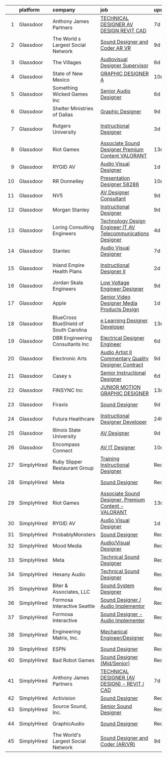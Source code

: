 

|    | platform    | company                                | job                                                                                                                                                                                                                                                                                                                                                                                                                                                                                                                                                                                                                                                                                                                                                                                                                                                                                                                                                                                                                                                                                                                                                                      | update_time   | location              |
|---:|:------------|:---------------------------------------|:-------------------------------------------------------------------------------------------------------------------------------------------------------------------------------------------------------------------------------------------------------------------------------------------------------------------------------------------------------------------------------------------------------------------------------------------------------------------------------------------------------------------------------------------------------------------------------------------------------------------------------------------------------------------------------------------------------------------------------------------------------------------------------------------------------------------------------------------------------------------------------------------------------------------------------------------------------------------------------------------------------------------------------------------------------------------------------------------------------------------------------------------------------------------------|:--------------|:----------------------|
|  1 | Glassdoor   | Anthony James Partners                 | [TECHNICAL DESIGNER  AV DESIGN    REVIT   CAD](https://www.glassdoor.com/partner/jobListing.htm?pos=103&ao=1110586&s=58&guid=000001838d41faa39c15dceaf5c2e5fa&src=GD_JOB_AD&t=SR&vt=w&ea=1&cs=1_4b60c093&cb=1664522255632&jobListingId=1008156846454&cpc=1CBFC3E34E2A31FF&jrtk=3-0-1ge6k3ur42g8v001-1ge6k3ursii2n800-4e4ff46551c44c9c--6NYlbfkN0DROSrv34Jk2zQhZijQsDnd00-vWfWRvGJlNk1lx3O-5QfQfbpW_0r-xuzy2v8bRwWw0oGxG2t78MdhC3nOHI-NaeHjZZliCwloy-0CbQbt5uvWw06Fsc-wswcl8olXaKl5kSW5p2vfYg7ckq1YZW2h7bZfy5rgSSg7mekuHgE44keEqzyC49geQhTTRFKIkUr3t-k4bfvrS8erS_LfCDYiD4yx_lu6IkE1nnonNpAZbzdbvsBkwm9zwhcpm4vlplFARpNwsYhsghepDLLbtAcLLhzoJPbgCpu98U-K4hiO2HI8X-FEO_9Khr_KRkZPR-cqeEsPzOS5mSROeNjUMB-zGWynizRwmWBQkKkk1FhM3vbmpVylnM4HimTBn3mTjHfdEPnnuRFME9MZyEgGxKgNUh034ZMX-3TkkEyyBksLCiB9IjRLqh59ETPvURO56SY9wcZY-vOtTh_VD7HYggbkjDHKIUyikmJ2gJG1Tbnwkbj27cG0lTbtngMq7oA2FIC9QYhD3NYA36djRRwqH4u9)                                                                                                                                                                                                                                                                  | 7d            | Remote                |
|  2 | Glassdoor   | The World s Largest Social Network     | [Sound Designer and Coder  AR VR ](https://www.glassdoor.com/partner/jobListing.htm?pos=105&ao=1110586&s=58&guid=000001838d41faa39c15dceaf5c2e5fa&src=GD_JOB_AD&t=SR&vt=w&ea=1&cs=1_b06a4168&cb=1664522255633&jobListingId=1008152609302&cpc=2CAED5C921A5F994&jrtk=3-0-1ge6k3ur42g8v001-1ge6k3ursii2n800-2e4686032645991a--6NYlbfkN0DSgjPPcnEdvoK3uuxfISLALE6pB1FR7YSHOr_tSg5_QGIhoz_2VqUepdcKLBLI_zTYRTCT7JhMtiqNi3OrP12b133eqrb4zF0RxCKguowJYcZ3twGcq35OXFJs7qXKjHS0o_vS0FzujrqtOQ-aspwmXOze3vAbfrr7yvZ9EtAJKccyYa_KeK7eA5Z0tYnE3K-BCYeiO3v6OgOAUuUOiytcmXlvv5irIlZXH2_UlH_3pPz1b3HmhWlabOvXVu7V4ETGwe2x6H0ej4HWSDj0pcW5MDmNQmOdji2kAhPAtMczR625OXVP_QSXAq5FKPJYjX-CCQ_UYO1PV-SKXy7IPK_BE5wzz0FREIW9nkpuFy9dagvl8M3tJOgToT2Xy6c0J1vjD8ZDvryDiaQ3VYgSr52ngPiwuHPkXoVmxICO1hGOZKEs7z4n2N8_s4dkSJr6Dl1Wn-lnJonJQ-TXE0O9_ZalvLFjwD3ml_kEamzS2BUBdRyrviIXA7MymVn_SI-LOqiEw7r4nOM2X_LAVuIdzmXBNl9O8ycoeR8MfVwH5MSavGWt2g1EUcL44T6SGGELQ4VMPxjNNplGVg%3D%3D)                                                                                                                                                                                                                  | 9d            | Philadelphia, PA      |
|  3 | Glassdoor   | The Villages                           | [Audiovisual Designer   Supervisor](https://www.glassdoor.com/partner/jobListing.htm?pos=122&ao=1136043&s=58&guid=000001838d41faa39c15dceaf5c2e5fa&src=GD_JOB_AD&t=SR&vt=w&ea=1&cs=1_e2697348&cb=1664522255635&jobListingId=1008158996138&jrtk=3-0-1ge6k3ur42g8v001-1ge6k3ursii2n800-e47d08ead2132769-)                                                                                                                                                                                                                                                                                                                                                                                                                                                                                                                                                                                                                                                                                                                                                                                                                                                                  | 6d            | The Villages, FL      |
|  4 | Glassdoor   | State of New Mexico                    | [GRAPHIC DESIGNER A](https://www.glassdoor.com/partner/jobListing.htm?pos=113&ao=1136043&s=58&guid=000001838d41faa39c15dceaf5c2e5fa&src=GD_JOB_AD&t=SR&vt=w&cs=1_3e6d0c92&cb=1664522255634&jobListingId=1008149603623&jrtk=3-0-1ge6k3ur42g8v001-1ge6k3ursii2n800-82917d91b788200d-)                                                                                                                                                                                                                                                                                                                                                                                                                                                                                                                                                                                                                                                                                                                                                                                                                                                                                      | 10d           | Albuquerque, NM       |
|  5 | Glassdoor   | Something Wicked Games Inc             | [Senior Audio Designer](https://www.glassdoor.com/partner/jobListing.htm?pos=115&ao=1136043&s=58&guid=000001838d41faa39c15dceaf5c2e5fa&src=GD_JOB_AD&t=SR&vt=w&ea=1&cs=1_7111386a&cb=1664522255634&jobListingId=1008158660181&jrtk=3-0-1ge6k3ur42g8v001-1ge6k3ursii2n800-0e33420d3915cea8-)                                                                                                                                                                                                                                                                                                                                                                                                                                                                                                                                                                                                                                                                                                                                                                                                                                                                              | 6d            | Remote                |
|  6 | Glassdoor   | Shelter Ministries of Dallas           | [Graphic Designer](https://www.glassdoor.com/partner/jobListing.htm?pos=116&ao=1136043&s=58&guid=000001838d41faa39c15dceaf5c2e5fa&src=GD_JOB_AD&t=SR&vt=w&ea=1&cs=1_4a03c3ed&cb=1664522255634&jobListingId=1008151278802&jrtk=3-0-1ge6k3ur42g8v001-1ge6k3ursii2n800-8f87ac40994264ce-)                                                                                                                                                                                                                                                                                                                                                                                                                                                                                                                                                                                                                                                                                                                                                                                                                                                                                   | 9d            | Dallas, TX            |
|  7 | Glassdoor   | Rutgers University                     | [Instructional Designer](https://www.glassdoor.com/partner/jobListing.htm?pos=112&ao=1136043&s=58&guid=000001838d41faa39c15dceaf5c2e5fa&src=GD_JOB_AD&t=SR&vt=w&cs=1_74ff080b&cb=1664522255633&jobListingId=1008163319663&jrtk=3-0-1ge6k3ur42g8v001-1ge6k3ursii2n800-64922a652482c375-)                                                                                                                                                                                                                                                                                                                                                                                                                                                                                                                                                                                                                                                                                                                                                                                                                                                                                  | 3d            | New Brunswick, NJ     |
|  8 | Glassdoor   | Riot Games                             | [Associate Sound Designer  Premium Content   VALORANT](https://www.glassdoor.com/partner/jobListing.htm?pos=106&ao=1136043&s=58&guid=000001838d41faa39c15dceaf5c2e5fa&src=GD_JOB_AD&t=SR&vt=w&ea=1&cs=1_9b71e312&cb=1664522255633&jobListingId=1008145203524&jrtk=3-0-1ge6k3ur42g8v001-1ge6k3ursii2n800-bf4ac2655378ccc9-)                                                                                                                                                                                                                                                                                                                                                                                                                                                                                                                                                                                                                                                                                                                                                                                                                                               | 13d           | Los Angeles, CA       |
|  9 | Glassdoor   | RYGID AV                               | [Audio Visual Designer](https://www.glassdoor.com/partner/jobListing.htm?pos=101&ao=1110586&s=58&guid=000001838d41faa39c15dceaf5c2e5fa&src=GD_JOB_AD&t=SR&vt=w&ea=1&cs=1_ab4d3797&cb=1664522255632&jobListingId=1008169082010&cpc=AF02A54CD0F60729&jrtk=3-0-1ge6k3ur42g8v001-1ge6k3ursii2n800-3759d201aa4ba7f8--6NYlbfkN0Bt9zx-inXEQPDpmyeYWVX1SKU2s-tc-NaLDL3amlWEIhHRtswd20sOIEWfdN_BLXdZ3lVl1_rs-8feK5XNsv6CR_Y357rAQSykA8A-ACiHLcUCKHkMm9Zf1MazlrMpER9Nqniqhw67_tFmpEIpnKVregrzZsFMApnlmy97W3AtLz6vS1v12h3UJuAsLd-__MzCGZYFc-IkFp8khKOigmVnEuGMCK007RfaK2vKmpk7IsjCMsPuiyJ1mLnY_VRJqZ3WnI-fo2uUXcpShG0G17whgiIJMv3EuSnbeNpttD0J6tsrgJT6xnURi8uDVWAvPW6aAFY6VdBCqgnI3aK6638h5S7pkJxxbQzc8PyXrZ82iKt8YQK00iluZv7LAbqy--UJG12-bxekzWk-jw3aiswOIEDl7XVOmX2s_Sd_fWP_0A0dPaWBxlgDqgEctktZ-mY9CWqIzAGa4cwLL6b55ECLe0xrYaQ_CtqN4F_6h0AphxgQTbXw9cxnms6xBzxzYzrYvQL-6xsw0EyRPS-R9MOl)                                                                                                                                                                                                                                                                                         | 1d            | Remote                |
| 10 | Glassdoor   | RR Donnelley                           | [Presentation Designer   58286](https://www.glassdoor.com/partner/jobListing.htm?pos=125&ao=1136043&s=58&guid=000001838d41faa39c15dceaf5c2e5fa&src=GD_JOB_AD&t=SR&vt=w&ea=1&cs=1_f8df93df&cb=1664522255635&jobListingId=1008148987590&jrtk=3-0-1ge6k3ur42g8v001-1ge6k3ursii2n800-7a374cff5f31982e-)                                                                                                                                                                                                                                                                                                                                                                                                                                                                                                                                                                                                                                                                                                                                                                                                                                                                      | 10d           | Phoenix, AZ           |
| 11 | Glassdoor   | NV5                                    | [AV Designer Consultant](https://www.glassdoor.com/partner/jobListing.htm?pos=104&ao=1110586&s=58&guid=000001838d41faa39c15dceaf5c2e5fa&src=GD_JOB_AD&t=SR&vt=w&cs=1_d02266ba&cb=1664522255632&jobListingId=1008150452565&cpc=3BA4CE39D5B5DEF5&jrtk=3-0-1ge6k3ur42g8v001-1ge6k3ursii2n800-9c0c371829eb49b0--6NYlbfkN0B5ErWgTX1DuGpFjBtn3pzOpOEUZEj9qW8_LUrm9Vw7kcIgXt4uqKJ4YvflMs1R_n5xUz3b0knIt1eiZcveuTXka7Tq_Z8VeUF8SeYXDtfcAzlM_-7gZV2MqlJtnof8cvRfyspAOWbK4-xxqNGd2Hu6bkn-pTjsNbnWrnJ-xgNm-zg_dISZ-tx4ASVVy_0bp7iaLOENfLgMEYK6SkW4w9hNcQ0jxdfIn1tOltyNxODJA0a4r5pBUtkGeP5ZhIPgVr_2RImuSlv6Won9Zgru-v1nXZqx7fecLDwD6LqSHhDCjJw_NkCQv_LrE5J9GARfTUYuBL1Tc57Qq94_YgdNAOBocYqarvx40cSd3-id1Ygg7FZiu245lvgmtibm3zMrhle8ldvMwQp4FOxuUdnyiagTRbUCYid2jr47IQaZtkCvHTC-sye35Z1wDYPNfe4oEKq30kN-v-RDyy8uf07g71c3r1ocr21JQ0XU8Gd4WTM8C9MMy9CU4T10MqYke1qSmUPkzYIK61lgSJS_FXFfMxslTo-kBCRI6ok1ufvU2TrcCk9bCgvQTZVHDc2pdrQS9UxpS3DSrXJh41GFM-HjSYjIx97_PPWeykwRb_C1v-HxiVAvrBHAw37GE8cI6QSGR2loTsNwsAwPSZ6nx9lcozh260FTVwkzsvCvqxs3zLRKiIKF_frZ54s8QXh2Atg_FzPVCglmBFBtr1FEe7BCz5lZtoLR9HswcF98lJZYMqG1KoR3e2HSnRpNYW4pWQAK96AGukjSlWPTaVdSkxXwrpThlzet0Amef9AvOTK39lZwOg%3D%3D) | 9d            | Chester, OH           |
| 12 | Glassdoor   | Morgan Stanley                         | [Instructional Designer](https://www.glassdoor.com/partner/jobListing.htm?pos=111&ao=1136043&s=58&guid=000001838d41faa39c15dceaf5c2e5fa&src=GD_JOB_AD&t=SR&vt=w&cs=1_6105749d&cb=1664522255633&jobListingId=1008151700219&jrtk=3-0-1ge6k3ur42g8v001-1ge6k3ursii2n800-a5d98e9864a94ff4-)                                                                                                                                                                                                                                                                                                                                                                                                                                                                                                                                                                                                                                                                                                                                                                                                                                                                                  | 9d            | New York, NY          |
| 13 | Glassdoor   | Loring Consulting Engineers            | [Technology Design Engineer  IT AV Telecommunications Designer ](https://www.glassdoor.com/partner/jobListing.htm?pos=102&ao=1110586&s=58&guid=000001838d41faa39c15dceaf5c2e5fa&src=GD_JOB_AD&t=SR&vt=w&ea=1&cs=1_313d1ba9&cb=1664522255632&jobListingId=1008161391006&cpc=A356F292FF34F670&jrtk=3-0-1ge6k3ur42g8v001-1ge6k3ursii2n800-43cf1bad8ebd88aa--6NYlbfkN0BfmJfKd115MwGrR3SC6OYj0ww9-Zvqgfav0NwlGdZHHIimZXvXo8SeGTChTP2fRmjUFzR1iinzZqHsYUOkwEOeJ22hq7W4lQk6rrjQFEXG7m_HZyKNmgs4G6x5IoH9Sk5IV1utvQ96FwQjErNG2JE5UjBwrq-WwBFxvYuOPJ9WmUGXq34HstzWzWbwQQSzo9ZoI3lXQb5CWO-yqEJJgIY1xT_6LjWih3gzjAm3pUCb8iihYRF25AF_Hd_GQv5K5NTvuzbmKtZILn_0DJdmTMU-WVyBkYY6B9zWZFoGc7Vp3-u7d5pnWtXjRk4n5TxAQ48nhNUYZzXEri_QP-nqx6Pbq6IPP--zIS9A-UFR5XKAJ0Dgc5lZqaKuDrzghWQVcZc0DQIODE8UUsmrvcuejVmDfbQ6LwBKwzaE6d0X4S6m3_fGDLJAD8uF3zNALolkRiKSctVSfxn4lvVU81X6YuvgWb8z_1oQzgzEAn6rbgb6mwWScAw3fuNa-9EWEfXC7IpWVBg4NDaegz2yhsQqtEIA6UpAus7y7c_OFp_BcTquTTUy4012GAQs6Oszm1je34c%3D)                                                                                                                                                                                                  | 4d            | New York, NY          |
| 14 | Glassdoor   | Stantec                                | [Audio Visual Designer](https://www.glassdoor.com/partner/jobListing.htm?pos=121&ao=1136043&s=58&guid=000001838d41faa39c15dceaf5c2e5fa&src=GD_JOB_AD&t=SR&vt=w&cs=1_39cb3ff6&cb=1664522255635&jobListingId=1008157688889&jrtk=3-0-1ge6k3ur42g8v001-1ge6k3ursii2n800-1b74158e07fa3832-)                                                                                                                                                                                                                                                                                                                                                                                                                                                                                                                                                                                                                                                                                                                                                                                                                                                                                   | 7d            | Seattle, WA           |
| 15 | Glassdoor   | Inland Empire Health Plans             | [Instructional Designer II](https://www.glassdoor.com/partner/jobListing.htm?pos=120&ao=1136043&s=58&guid=000001838d41faa39c15dceaf5c2e5fa&src=GD_JOB_AD&t=SR&vt=w&cs=1_a42e3fce&cb=1664522255635&jobListingId=1008165858354&jrtk=3-0-1ge6k3ur42g8v001-1ge6k3ursii2n800-30e7941979e6e555-)                                                                                                                                                                                                                                                                                                                                                                                                                                                                                                                                                                                                                                                                                                                                                                                                                                                                               | 2d            | Rancho Cucamonga, CA  |
| 16 | Glassdoor   | Jordan   Skala Engineers               | [Low Voltage Engineer   Designer](https://www.glassdoor.com/partner/jobListing.htm?pos=117&ao=1136043&s=58&guid=000001838d41faa39c15dceaf5c2e5fa&src=GD_JOB_AD&t=SR&vt=w&ea=1&cs=1_2b3ca15c&cb=1664522255634&jobListingId=1008152572118&jrtk=3-0-1ge6k3ur42g8v001-1ge6k3ursii2n800-0fa409a8d141ea97-)                                                                                                                                                                                                                                                                                                                                                                                                                                                                                                                                                                                                                                                                                                                                                                                                                                                                    | 9d            | Norcross, GA          |
| 17 | Glassdoor   | Apple                                  | [Senior Video Designer  Media Products Design](https://www.glassdoor.com/partner/jobListing.htm?pos=108&ao=1136043&s=58&guid=000001838d41faa39c15dceaf5c2e5fa&src=GD_JOB_AD&t=SR&vt=w&cs=1_78001cb8&cb=1664522255633&jobListingId=1008167781276&jrtk=3-0-1ge6k3ur42g8v001-1ge6k3ursii2n800-47197ca92a82c37e-)                                                                                                                                                                                                                                                                                                                                                                                                                                                                                                                                                                                                                                                                                                                                                                                                                                                            | 1d            | Culver City, CA       |
| 18 | Glassdoor   | BlueCross BlueShield of South Carolina | [e Learning Designer Developer](https://www.glassdoor.com/partner/jobListing.htm?pos=123&ao=1136043&s=58&guid=000001838d41faa39c15dceaf5c2e5fa&src=GD_JOB_AD&t=SR&vt=w&cs=1_f79bb205&cb=1664522255635&jobListingId=1008145516968&jrtk=3-0-1ge6k3ur42g8v001-1ge6k3ursii2n800-9452b3a012cab7e5-)                                                                                                                                                                                                                                                                                                                                                                                                                                                                                                                                                                                                                                                                                                                                                                                                                                                                           | 13d           | Columbia, SC          |
| 19 | Glassdoor   | DBR Engineering Consultants  Inc       | [Electrical Designer  Engineer](https://www.glassdoor.com/partner/jobListing.htm?pos=124&ao=1136043&s=58&guid=000001838d41faa39c15dceaf5c2e5fa&src=GD_JOB_AD&t=SR&vt=w&ea=1&cs=1_76bf338a&cb=1664522255635&jobListingId=1008159259865&jrtk=3-0-1ge6k3ur42g8v001-1ge6k3ursii2n800-55a562d90b8f890d-)                                                                                                                                                                                                                                                                                                                                                                                                                                                                                                                                                                                                                                                                                                                                                                                                                                                                      | 6d            | Austin, TX            |
| 20 | Glassdoor   | Electronic Arts                        | [Audio Artist II   Commentary Quality Designer  Contract ](https://www.glassdoor.com/partner/jobListing.htm?pos=110&ao=1136043&s=58&guid=000001838d41faa39c15dceaf5c2e5fa&src=GD_JOB_AD&t=SR&vt=w&cs=1_03a6cd2e&cb=1664522255633&jobListingId=1008151770809&jrtk=3-0-1ge6k3ur42g8v001-1ge6k3ursii2n800-599f65997f229a79-)                                                                                                                                                                                                                                                                                                                                                                                                                                                                                                                                                                                                                                                                                                                                                                                                                                                | 9d            | Orlando, FL           |
| 21 | Glassdoor   | Casey s                                | [Senior Instructional Designer](https://www.glassdoor.com/partner/jobListing.htm?pos=119&ao=1136043&s=58&guid=000001838d41faa39c15dceaf5c2e5fa&src=GD_JOB_AD&t=SR&vt=w&cs=1_66cec0f6&cb=1664522255635&jobListingId=1008158977451&jrtk=3-0-1ge6k3ur42g8v001-1ge6k3ursii2n800-6e5988ee104c4219-)                                                                                                                                                                                                                                                                                                                                                                                                                                                                                                                                                                                                                                                                                                                                                                                                                                                                           | 6d            | Ankeny, IA            |
| 22 | Glassdoor   | FINSYNC Inc                            | [JUNIOR MOTION   GRAPHIC DESIGNER](https://www.glassdoor.com/partner/jobListing.htm?pos=114&ao=1136043&s=58&guid=000001838d41faa39c15dceaf5c2e5fa&src=GD_JOB_AD&t=SR&vt=w&ea=1&cs=1_90dd4b3f&cb=1664522255634&jobListingId=1008145128829&jrtk=3-0-1ge6k3ur42g8v001-1ge6k3ursii2n800-d89296cd693229af-)                                                                                                                                                                                                                                                                                                                                                                                                                                                                                                                                                                                                                                                                                                                                                                                                                                                                   | 13d           | Remote                |
| 23 | Glassdoor   | Firaxis                                | [Sound Designer](https://www.glassdoor.com/partner/jobListing.htm?pos=109&ao=1136043&s=58&guid=000001838d41faa39c15dceaf5c2e5fa&src=GD_JOB_AD&t=SR&vt=w&ea=1&cs=1_66339f89&cb=1664522255633&jobListingId=1008151594030&jrtk=3-0-1ge6k3ur42g8v001-1ge6k3ursii2n800-89621bc380fa3545-)                                                                                                                                                                                                                                                                                                                                                                                                                                                                                                                                                                                                                                                                                                                                                                                                                                                                                     | 9d            | Baltimore, MD         |
| 24 | Glassdoor   | Futura Healthcare                      | [Instructional Designer Developer](https://www.glassdoor.com/partner/jobListing.htm?pos=107&ao=1136043&s=58&guid=000001838d41faa39c15dceaf5c2e5fa&src=GD_JOB_AD&t=SR&vt=w&ea=1&cs=1_2ff0b438&cb=1664522255633&jobListingId=1008172396611&jrtk=3-0-1ge6k3ur42g8v001-1ge6k3ursii2n800-cd34980b15a3b52b-)                                                                                                                                                                                                                                                                                                                                                                                                                                                                                                                                                                                                                                                                                                                                                                                                                                                                   | 24h           | Remote                |
| 25 | Glassdoor   | Illinois State University              | [AV Designer](https://www.glassdoor.com/partner/jobListing.htm?pos=118&ao=1136043&s=58&guid=000001838d41faa39c15dceaf5c2e5fa&src=GD_JOB_AD&t=SR&vt=w&cs=1_07cacc69&cb=1664522255634&jobListingId=1008150706820&jrtk=3-0-1ge6k3ur42g8v001-1ge6k3ursii2n800-0be3df3a718008a4-)                                                                                                                                                                                                                                                                                                                                                                                                                                                                                                                                                                                                                                                                                                                                                                                                                                                                                             | 9d            | Normal, IL            |
| 26 | Glassdoor   | Encompass Connect                      | [AV IT Designer](https://www.glassdoor.com/partner/jobListing.htm?pos=126&ao=1136043&s=58&guid=000001838d41faa39c15dceaf5c2e5fa&src=GD_JOB_AD&t=SR&vt=w&ea=1&cs=1_bc9a33bb&cb=1664522255636&jobListingId=1008149126799&jrtk=3-0-1ge6k3ur42g8v001-1ge6k3ursii2n800-f19dad88e9a85cdf-)                                                                                                                                                                                                                                                                                                                                                                                                                                                                                                                                                                                                                                                                                                                                                                                                                                                                                     | 10d           | Elk Grove Village, IL |
| 27 | SimplyHired | Ruby Slipper Restaurant Group          | [Training Instructional Designer](https://www.simplyhired.com/job/AsrzjvLvHDeSTn7bstTCkI78TtnEdti9XYFdkrkHV7hqnTsLE3rWnA?q=sound+designer)                                                                                                                                                                                                                                                                                                                                                                                                                                                                                                                                                                                                                                                                                                                                                                                                                                                                                                                                                                                                                               | Recently      | New Orleans, LA       |
| 28 | SimplyHired | Meta                                   | [Sound Designer](https://www.simplyhired.com/job/B9jC5ZTtxgxvAo0pHZYEFQSV4L3HIbn0ieWkkGRZxYJtVOoKOsaAXg?q=sound+designer)                                                                                                                                                                                                                                                                                                                                                                                                                                                                                                                                                                                                                                                                                                                                                                                                                                                                                                                                                                                                                                                | Recently      | Remote +3 locations   |
| 29 | SimplyHired | Riot Games                             | [Associate Sound Designer, Premium Content - VALORANT](https://www.simplyhired.com/job/gJwmeOxVBaqaD6KmYSRxxawueqYT0SFmiBJg6tbjIOqXQ4QbSQI2xw?q=sound+designer)                                                                                                                                                                                                                                                                                                                                                                                                                                                                                                                                                                                                                                                                                                                                                                                                                                                                                                                                                                                                          | 13d           | Los Angeles, CA       |
| 30 | SimplyHired | RYGID AV                               | [Audio Visual Designer](https://www.simplyhired.com/job/jFiD6hJvPS5cvQ5DU-soKiC5ewZ3g0KWTbf0lL29CaXfrqDVJ3uWNA?q=sound+designer)                                                                                                                                                                                                                                                                                                                                                                                                                                                                                                                                                                                                                                                                                                                                                                                                                                                                                                                                                                                                                                         | 1d            | Remote                |
| 31 | SimplyHired | ProbablyMonsters                       | [Sound Designer](https://www.simplyhired.com/job/xVZJO_x3JeDs2LzkkChu67VPgLeiK5h9tRK2JmP1MyniH3CkM-Yu_A?q=sound+designer)                                                                                                                                                                                                                                                                                                                                                                                                                                                                                                                                                                                                                                                                                                                                                                                                                                                                                                                                                                                                                                                | Recently      | Bellevue, WA          |
| 32 | SimplyHired | Mood Media                             | [Audio/Visual Designer](https://www.simplyhired.com/job/T7P2tg5vr5wHeHOE1BkuWL6qQN3RFKqvNkr4uzrgbPKCo90IDtGf_w?q=sound+designer)                                                                                                                                                                                                                                                                                                                                                                                                                                                                                                                                                                                                                                                                                                                                                                                                                                                                                                                                                                                                                                         | Recently      | Fort Mill, SC         |
| 33 | SimplyHired | Meta                                   | [Technical Sound Designer](https://www.simplyhired.com/job/HzHqjS6HBEu7xBoHj3MDO5apqWBDfkdU-fNWFoeJ_RIwGg4dACDkfg?q=sound+designer)                                                                                                                                                                                                                                                                                                                                                                                                                                                                                                                                                                                                                                                                                                                                                                                                                                                                                                                                                                                                                                      | Recently      | Remote                |
| 34 | SimplyHired | Hexany Audio                           | [Technical Sound Designer](https://www.simplyhired.com/job/iD9HzTTZ2IYC2pBE2fqT2eCkfmWXGaM5qD7yfsUft_olx4lh9pYVaw?q=sound+designer)                                                                                                                                                                                                                                                                                                                                                                                                                                                                                                                                                                                                                                                                                                                                                                                                                                                                                                                                                                                                                                      | Recently      | Bell Gardens, CA      |
| 35 | SimplyHired | Biter & Associates, LLC                | [Sound System Designer](https://www.simplyhired.com/job/pO5Sa53ShB-3jOChVp2NEPkLlNWMjCTpAprXs-rnPrOGsxdx0nYLpA?q=sound+designer)                                                                                                                                                                                                                                                                                                                                                                                                                                                                                                                                                                                                                                                                                                                                                                                                                                                                                                                                                                                                                                         | Recently      | Addison, TX           |
| 36 | SimplyHired | Formosa Interactive Seattle            | [Sound Designer / Audio Implementor](https://www.simplyhired.com/job/vlF4rzpIgemNyADbSUoWC36FtYYh2ouWspqfTFtuxzveh07-6RCwmg?q=sound+designer)                                                                                                                                                                                                                                                                                                                                                                                                                                                                                                                                                                                                                                                                                                                                                                                                                                                                                                                                                                                                                            | Recently      | Seattle, WA           |
| 37 | SimplyHired | Formosa Interactive                    | [Sound Designer - Audio Implementer](https://www.simplyhired.com/job/E63_BRjyLumhk01Bv7mOuaoR0vafXGhLD-NTsS2e6CEpoHi4FvqYnw?q=sound+designer)                                                                                                                                                                                                                                                                                                                                                                                                                                                                                                                                                                                                                                                                                                                                                                                                                                                                                                                                                                                                                            | Recently      | Burbank, CA           |
| 38 | SimplyHired | Engineering Matrix, Inc.               | [Mechanical Engineer/Designer](https://www.simplyhired.com/job/hk51OfcCY6YnaRrc-hzS52b7R0FAKCTtic6EsbjNC6CPNxQ4qzTgOg?q=sound+designer)                                                                                                                                                                                                                                                                                                                                                                                                                                                                                                                                                                                                                                                                                                                                                                                                                                                                                                                                                                                                                                  | Recently      | Saint Petersburg, FL  |
| 39 | SimplyHired | ESPN                                   | [Sound Designer](https://www.simplyhired.com/job/-pQTL77CSRSoogkAPIImoniIHQxPXM21wAqOE09JhGOiN3sPS6ZjRg?q=sound+designer)                                                                                                                                                                                                                                                                                                                                                                                                                                                                                                                                                                                                                                                                                                                                                                                                                                                                                                                                                                                                                                                | Recently      | Bristol, CT           |
| 40 | SimplyHired | Bad Robot Games                        | [Sound Designer (Mid/Senior)](https://www.simplyhired.com/job/5k7lNxd5mPx4SDP11_bQMCoaI3zXskx9LCyK6sAv6bc57TMyAoaPVQ?q=sound+designer)                                                                                                                                                                                                                                                                                                                                                                                                                                                                                                                                                                                                                                                                                                                                                                                                                                                                                                                                                                                                                                   | Recently      | Santa Monica, CA      |
| 41 | SimplyHired | Anthony James Partners                 | [TECHNICAL DESIGNER (AV DESIGN) - REVIT / CAD](https://www.simplyhired.com/job/Fz-SaLbARobE2KU0zFvTjqIpya80vu5IKFae-Jz-yN4-G-E6HnIJIg?q=sound+designer)                                                                                                                                                                                                                                                                                                                                                                                                                                                                                                                                                                                                                                                                                                                                                                                                                                                                                                                                                                                                                  | 7d            | Remote                |
| 42 | SimplyHired | Activision                             | [Sound Designer](https://www.simplyhired.com/job/i7qlcqa6pP-srEpgyNNEjRvZmW5tDc8R6vUqXUq0hP94Ee2Cl5AgeQ?q=sound+designer)                                                                                                                                                                                                                                                                                                                                                                                                                                                                                                                                                                                                                                                                                                                                                                                                                                                                                                                                                                                                                                                | Recently      | Austin, TX            |
| 43 | SimplyHired | Source Sound, Inc.                     | [Senior Sound Designer](https://www.simplyhired.com/job/mw3datBFZnSnzm3SFniNFlYC60OHbjYX1kgvM61bk-lO-0QBaaabnQ?q=sound+designer)                                                                                                                                                                                                                                                                                                                                                                                                                                                                                                                                                                                                                                                                                                                                                                                                                                                                                                                                                                                                                                         | Recently      | Remote                |
| 44 | SimplyHired | GraphicAudio                           | [Sound Designer](https://www.simplyhired.com/job/mkNe1-Yl_daW_vFnBGDL1JzxBa80kymLOfH4l8TvM9ifAvxRJhmcjw?q=sound+designer)                                                                                                                                                                                                                                                                                                                                                                                                                                                                                                                                                                                                                                                                                                                                                                                                                                                                                                                                                                                                                                                | Recently      | Derwood, MD           |
| 45 | SimplyHired | The World's Largest Social Network     | [Sound Designer and Coder (AR/VR)](https://www.simplyhired.com/job/E5dbQXtHUXnWnqIsBQI4fDlqOd3n5J92VlgX35-ia23isykM4tb7QQ?q=sound+designer)                                                                                                                                                                                                                                                                                                                                                                                                                                                                                                                                                                                                                                                                                                                                                                                                                                                                                                                                                                                                                              | 9d            | Los Angeles, CA       |